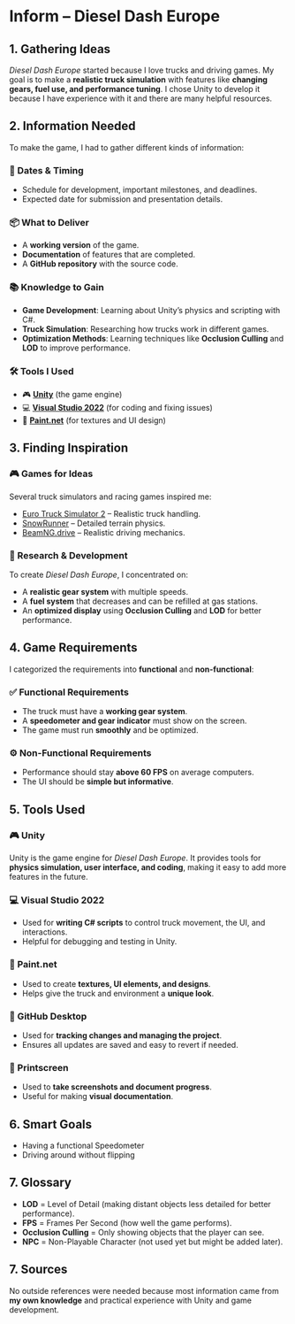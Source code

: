 # Inform – Diesel Dash Europe

## 1. Gathering Ideas
*Diesel Dash Europe* started because I love trucks and driving games. My goal is to make a **realistic truck simulation** with features like **changing gears, fuel use, and performance tuning**. I chose Unity to develop it because I have experience with it and there are many helpful resources.

## 2. Information Needed
To make the game, I had to gather different kinds of information:

### 📅 Dates & Timing
- Schedule for development, important milestones, and deadlines.
- Expected date for submission and presentation details.

### 📦 What to Deliver
- A **working version** of the game.
- **Documentation** of features that are completed.
- A **GitHub repository** with the source code.

### 📚 Knowledge to Gain
- **Game Development**: Learning about Unity’s physics and scripting with C#.
- **Truck Simulation**: Researching how trucks work in different games.
- **Optimization Methods**: Learning techniques like **Occlusion Culling** and **LOD** to improve performance.

### 🛠 Tools I Used
- 🎮 **[Unity](https://unity.com/de)** (the game engine)
- 💻 **[Visual Studio 2022](https://code.visualstudio.com/)** (for coding and fixing issues)
- 🎨 **[Paint.net](https://apps.microsoft.com/detail/9pcfs5b6t72h?hl=de-DE&gl=CH)** (for textures and UI design)

## 3. Finding Inspiration

### 🎮 Games for Ideas
Several truck simulators and racing games inspired me:

- [Euro Truck Simulator 2](https://eurotrucksimulator2.de/) – Realistic truck handling.
- [SnowRunner](https://www.focus-entmt.com/en/games/snowrunner) – Detailed terrain physics.
- [BeamNG.drive](https://www.beamng.com/game/) – Realistic driving mechanics.

### 🔎 Research & Development
To create *Diesel Dash Europe*, I concentrated on:

- A **realistic gear system** with multiple speeds.
- A **fuel system** that decreases and can be refilled at gas stations.
- An **optimized display** using **Occlusion Culling** and **LOD** for better performance.

## 4. Game Requirements
I categorized the requirements into **functional** and **non-functional**:

### ✅ Functional Requirements
- The truck must have a **working gear system**.
- A **speedometer and gear indicator** must show on the screen.
- The game must run **smoothly** and be optimized.

### ⚙️ Non-Functional Requirements
- Performance should stay **above 60 FPS** on average computers.
- The UI should be **simple but informative**.

## 5. Tools Used

### 🎮 Unity
Unity is the game engine for *Diesel Dash Europe*. It provides tools for **physics simulation, user interface, and coding**, making it easy to add more features in the future.

### 💻 Visual Studio 2022
- Used for **writing C# scripts** to control truck movement, the UI, and interactions.
- Helpful for debugging and testing in Unity.

### 🎨 Paint.net
- Used to create **textures, UI elements, and designs**.
- Helps give the truck and environment a **unique look**.

### 🐙 GitHub Desktop
- Used for **tracking changes and managing the project**.
- Ensures all updates are saved and easy to revert if needed.

### 📸 Printscreen
- Used to **take screenshots and document progress**.
- Useful for making **visual documentation**.

## 6. Smart Goals

- Having a functional Speedometer
- Driving around without flipping

## 7. Glossary

- **LOD** = Level of Detail (making distant objects less detailed for better performance).
- **FPS** = Frames Per Second (how well the game performs).
- **Occlusion Culling** = Only showing objects that the player can see.
- **NPC** = Non-Playable Character (not used yet but might be added later).

## 7. Sources
No outside references were needed because most information came from **my own knowledge** and practical experience with Unity and game development.

